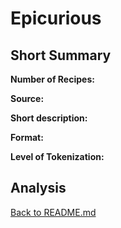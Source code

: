 # Epicurious 

## Short Summary

**Number of Recipes:**

**Source:**

**Short description:**

**Format:**

**Level of Tokenization:**

## Analysis

[Back to README.md](../README.md)
